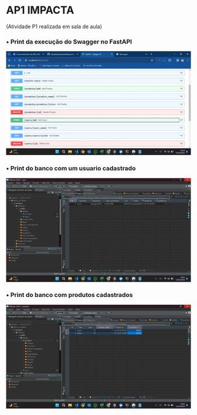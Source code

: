 # AP1 IMPACTA
(Atividade P1 realizada em sala de aula)
<h3>• Print da execução do Swagger no FastAPI</h3>
<img src='swager.jpeg'>
<h3>• Print do banco com um usuario cadastrado</h3>
<img src='bdusuarios.jpeg'>
<h3>• Print do banco com produtos cadastrados</h3>
<img src='bdprodutos.jpeg'>
